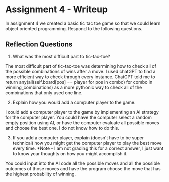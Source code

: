 # Assignment 4 - Writeup

In assignment 4 we created a basic tic tac toe game so that we could learn object oriented programming. Respond to the following questions.

## Reflection Questions

1. What was the most difficult part to tic-tac-toe?

The most difficult part of tic-tac-toe was determining how to check all of the possible combinations of wins after a move. I used chatGPT to find a more efficient way to check through every instance. ChatGPT told me to return any(all(self.board[pos] == player for pos in combo) for combo in winning_combinations) as a more pythonic way to check all of the combinations that only used one line.

2. Explain how you would add a computer player to the game.

I could add a computer player to the game by implementing an AI strategy for the computer player. You could have the computer select a random empty position using AI, or have the computer evaluate all possible moves and choose the best one. I do not know how to do this.

3. If you add a computer player, explain (doesn't have to be super technical) how you might get the computer player to play the best move every time. *Note - I am not grading this for a correct answer, I just want to know your thoughts on how you might accomplish it.

You could input into the AI code all the possible moves and all the possible outcomes of those moves and have the program choose the move that has the highest probability of winning. 
